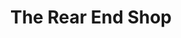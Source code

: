 ---
title: "The Rear End Shop"
url: /riverbank/the-rear-end-shop-patterson-road/
shop: Autowerkstatt
---